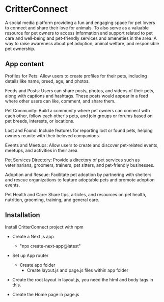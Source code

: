 # CritterConnect

A social media platform providing a fun and engaging space for pet lovers to connect and share their love for animals. To also serve as a valuable resource for pet owners to access information and support related to pet care and well-being and pet-friendly services and ameneties in the area. A way to raise awareness about pet adoption, animal welfare, and responsible pet ownership. 

## App content

Profiles for Pets: Allow users to create profiles for their pets, including details like name, breed, age, and photos.

Feeds and Posts: Users can share posts, photos, and videos of their pets, along with captions and hashtags. These posts would appear in a feed where other users can like, comment, and share them.

Pet Community: Build a community where pet owners can connect with each other, follow each other's pets, and join groups or forums based on pet breeds, interests, or locations.

Lost and Found: Include features for reporting lost or found pets, helping owners reunite with their beloved companions.

Events and Meetups: Allow users to create and discover pet-related events, meetups, and activities in their area.

Pet Services Directory: Provide a directory of pet services such as veterinarians, groomers, trainers, pet sitters, and pet-friendly businesses.

Adoption and Rescue: Facilitate pet adoption by partnering with shelters and rescue organizations to feature adoptable pets and promote adoption events.

Pet Health and Care: Share tips, articles, and resources on pet health, nutrition, grooming, training, and general care.

## Installation

Install CritterConnect project with npm
- Create a Next.js app
    - "npx create-next-app@latest"
- Set up App router
    - Create app folder
        - Create layout.js and page.js files within app folder

- Create the root layout in layout.js, you need the html and body tags in this.
- Create the Home page in page.js
